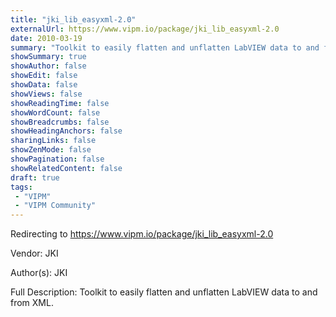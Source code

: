 ```yaml
---
title: "jki_lib_easyxml-2.0"
externalUrl: https://www.vipm.io/package/jki_lib_easyxml-2.0
date: 2010-03-19
summary: "Toolkit to easily flatten and unflatten LabVIEW data to and from XML."
showSummary: true
showAuthor: false
showEdit: false
showData: false
showViews: false
showReadingTime: false
showWordCount: false
showBreadcrumbs: false
showHeadingAnchors: false
sharingLinks: false
showZenMode: false
showPagination: false
showRelatedContent: false
draft: true
tags:
 - "VIPM"
 - "VIPM Community"
---
```


Redirecting to https://www.vipm.io/package/jki_lib_easyxml-2.0

Vendor: JKI

Author(s): JKI
 
Full Description:
Toolkit to easily flatten and unflatten LabVIEW data to and from XML.